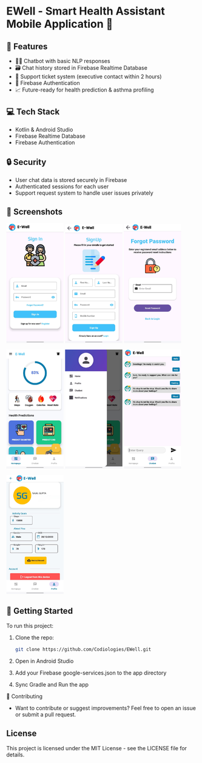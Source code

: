 # EWell - Smart Health Assistant Mobile Application 💙

## 📱 Features

- 🕵🏾 Chatbot with basic NLP responses
- 🗃️ Chat history stored in Firebase Realtime Database
- 🧾 Support ticket system (executive contact within 2 hours)
- 🔐 Firebase Authentication
- 📈 Future-ready for health prediction & asthma profiling

## 💻 Tech Stack

- Kotlin & Android Studio
- Firebase Realtime Database
- Firebase Authentication

## 🔒 Security

- User chat data is stored securely in Firebase
- Authenticated sessions for each user
- Support request system to handle user issues privately
  
## 📸 Screenshots

<p float="left">
  <img src="GitHub%20Resources/login.png" width="30%" />
  <img src="GitHub%20Resources/signup.png" width="30%" />
  <img src="GitHub%20Resources/set.png" width="30%" />
</p>

<p float="left">
  <img src="GitHub%20Resources/home.png" width="30%" />
  <img src="GitHub%20Resources/sideview.png" width="30%" />
  <img src="GitHub%20Resources/help.png" width="30%" />
</p>

<p float="left">
  <img src="GitHub%20Resources/photo.png" width="30%" />
</p>



## 🚀 Getting Started

To run this project:

1. Clone the repo:
    ```bash
   git clone https://github.com/Codiologies/EWell.git
    ```
2. Open in Android Studio

3. Add your Firebase google-services.json to the app directory

4. Sync Gradle and Run the app

🤝 Contributing

-  Want to contribute or suggest improvements? Feel free to open an issue or submit a pull request.

## License

This project is licensed under the MIT License - see the LICENSE file for details. 
